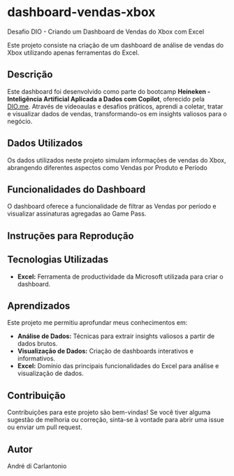 # dashboard-vendas-xbox
Desafio DIO - Criando um Dashboard de Vendas do Xbox com Excel

Este projeto consiste na criação de um dashboard de análise de vendas do Xbox utilizando apenas ferramentas do Excel.

## Descrição

Este dashboard foi desenvolvido como parte do bootcamp **Heineken - Inteligência Artificial Aplicada a Dados com Copilot**, oferecido pela [DIO.me](https://www.dio.me/). Através de videoaulas e desafios práticos, aprendi a coletar, tratar e visualizar dados de vendas, transformando-os em insights valiosos para o negócio.

## Dados Utilizados

Os dados utilizados neste projeto simulam informações de vendas do Xbox, abrangendo diferentes aspectos como Vendas por Produto e Período

## Funcionalidades do Dashboard

O dashboard oferece a funcionalidade de filtrar as Vendas por período e visualizar assinaturas agregadas ao Game Pass.

## Instruções para Reprodução

## Tecnologias Utilizadas

*   **Excel:** Ferramenta de productividade da Microsoft utilizada para criar o dashboard.

## Aprendizados

Este projeto me permitiu aprofundar meus conhecimentos em:

*   **Análise de Dados:** Técnicas para extrair insights valiosos a partir de dados brutos.
*   **Visualização de Dados:** Criação de dashboards interativos e informativos.
*   **Excel:** Domínio das principais funcionalidades do Excel para análise e visualização de dados.

## Contribuição

Contribuições para este projeto são bem-vindas! Se você tiver alguma sugestão de melhoria ou correção, sinta-se à vontade para abrir uma issue ou enviar um pull request.

## Autor

André di Carlantonio
